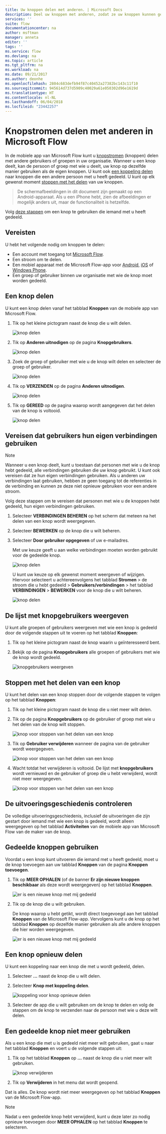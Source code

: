 ```yaml
---
title: Uw knoppen delen met anderen. | Microsoft Docs
description: Deel uw knoppen met anderen, zodat ze uw knoppen kunnen gebruiken en zo tijd kunnen besparen.
services: ''
suite: flow
documentationcenter: na
author: msftman
manager: anneta
editor: ''
tags: ''
ms.service: flow
ms.devlang: na
ms.topic: article
ms.tgt_pltfrm: na
ms.workload: na
ms.date: 09/21/2017
ms.author: deonhe
ms.openlocfilehash: 2804c683defb94f87c40452a27382bc143c11f10
ms.sourcegitcommit: 945614d737d5909c40029a61e050302d96e1619d
ms.translationtype: HT
ms.contentlocale: nl-NL
ms.lasthandoff: 06/04/2018
ms.locfileid: "23442257"
---
```

# <a name="share-button-flows-in-microsoft-flow"></a>Knopstromen delen met anderen in Microsoft Flow
In de mobiele app van Microsoft Flow kunt u [knopstromen](introduction-to-button-flows.md) (knoppen) delen met andere gebruikers of groepen in uw organisatie. Wanneer u een knop deelt, kan de persoon of groep met wie u deelt, uw knop op dezelfde manier gebruiken als de eigen knoppen. U kunt ook [een koppeling delen](share-buttons.md#re-share-a-button) naar knoppen die een andere persoon met u heeft gedeeld. U kunt op elk gewenst moment [stoppen met het delen](share-buttons.md#stop-sharing-a-button) van uw knoppen.

> De schermafbeeldingen in dit document zijn gemaakt op een Android-apparaat. Als u een iPhone hebt, zien de afbeeldingen er mogelijk anders uit, maar de functionaliteit is hetzelfde.
> 
> 

Volg [deze stappen](share-buttons.md#use-shared-buttons) om een knop te gebruiken die iemand met u heeft gedeeld.

## <a name="prerequisites"></a>Vereisten
U hebt het volgende nodig om knoppen te delen:

* Een account met toegang tot [Microsoft Flow](https://flow.microsoft.com).
* Een stroom om te delen.
* Een mobiel apparaat met de Microsoft Flow-app voor [Android](https://aka.ms/flowmobiledocsandroid), [iOS](https://aka.ms/flowmobiledocsios) of [Windows Phone](https://aka.ms/flowmobilewindows).
* Een groep of gebruiker binnen uw organisatie met wie de knop moet worden gedeeld.

## <a name="share-a-button"></a>Een knop delen
U kunt een knop delen vanaf het tabblad **Knoppen** van de mobiele app van Microsoft Flow.

1. Tik op het kleine pictogram naast de knop die u wilt delen.
   
    ![knop delen](./media/share-buttons/share-button-flows-buttons-tab.png)
2. Tik op **Anderen uitnodigen** op de pagina **Knopgebruikers**.
   
    ![knop delen](./media/share-buttons/share-button-flows-button-users.png)
3. Zoek de groep of gebruiker met wie u de knop wilt delen en selecteer de groep of gebruiker.
   
    ![knop delen](./media/share-buttons/share-button-flows-invite-others-select.png)
4. Tik op **VERZENDEN** op de pagina **Anderen uitnodigen**.
   
    ![knop delen](./media/share-buttons/share-button-flows-invite-others-send.png)
5. Tik op **GEREED** op de pagina waarop wordt aangegeven dat het delen van de knop is voltooid.
   
    ![knop delen](./media/share-buttons/share-button-flows-invite-others-done.png)

## <a name="require-users-to-use-their-own-connections"></a>Vereisen dat gebruikers hun eigen verbindingen gebruiken
> [!NOTE]
> Wanneer u een knop deelt, kunt u toestaan dat personen met wie u de knop hebt gedeeld, alle verbindingen gebruiken die uw knop gebruikt. U kunt ook vereisen dat ze hun eigen verbindingen gebruiken. Als u anderen uw verbindingen laat gebruiken, hebben ze geen toegang tot de referenties in de verbinding en kunnen ze deze niet opnieuw gebruiken voor een andere stroom.
> 
> 

Volg deze stappen om te vereisen dat personen met wie u de knoppen hebt gedeeld, hun eigen verbindingen gebruiken.

1. Selecteer **VERBINDINGEN BEHEREN** op het scherm dat meteen na het delen van een knop wordt weergegeven.
2. Selecteer **BEWERKEN** op de knop die u wilt beheren.
3. Selecteer **Door gebruiker opgegeven** of uw e-mailadres.
   
    Met uw keuze geeft u aan welke verbindingen moeten worden gebruikt voor de gedeelde knop.
   
    ![knop delen](./media/share-buttons/share-button-select-connection-provided-by-user.png)
   
    U kunt uw keuze op elk gewenst moment weergeven of wijzigen. Hiervoor selecteert u achtereenvolgens het tabblad **Stromen** > de stroom die u hebt gedeeld > **Gebruikers/verbindingen** > het tabblad **VERBINDINGEN** > **BEWERKEN** voor de knop die u wilt beheren.
   
    ![knop delen](./media/share-buttons/share-button-flows-conn-provided-by-user.png)

## <a name="view-the-list-of-button-users"></a>De lijst met knopgebruikers weergeven
U kunt alle groepen of gebruikers weergeven met wie een knop is gedeeld door de volgende stappen uit te voeren op het tabblad **Knoppen**:

1. Tik op het kleine pictogram naast de knop waarin u geïnteresseerd bent.
2. Bekijk op de pagina **Knopgebruikers** alle groepen of gebruikers met wie de knop wordt gedeeld.
   
    ![knopgebruikers weergeven](./media/share-buttons/share-button-flows-button-users-list.png)

## <a name="stop-sharing-a-button"></a>Stoppen met het delen van een knop
U kunt het delen van een knop stoppen door de volgende stappen te volgen op het tabblad **Knoppen**:

1. Tik op het kleine pictogram naast de knop die u niet meer wilt delen.
2. Tik op de pagina **Knopgebruikers** op de gebruiker of groep met wie u het delen van de knop wilt stoppen.
   
    ![knop voor stoppen van het delen van een knop](./media/share-buttons/share-button-flows-remove-user-list.png)
3. Tik op **Gebruiker verwijderen** wanneer de pagina van de gebruiker wordt weergegeven.
   
    ![knop voor stoppen van het delen van een knop](./media/share-buttons/share-button-flows-remove-user.png)
4. Wacht totdat het verwijderen is voltooid. De lijst met **knopgebruikers** wordt vernieuwd en de gebruiker of groep die u hebt verwijderd, wordt niet meer weergegeven.
   
    ![knop voor stoppen van het delen van een knop](./media/share-buttons/share-button-flows-remove-user-result.png)

## <a name="monitor-the-run-history"></a>De uitvoeringsgeschiedenis controleren
De volledige uitvoeringsgeschiedenis, inclusief de uitvoeringen die zijn gestart door iemand met wie een knop is gedeeld, wordt alleen weergegeven op het tabblad **Activiteiten** van de mobiele app van Microsoft Flow van de maker van de knop.

## <a name="use-shared-buttons"></a>Gedeelde knoppen gebruiken
Voordat u een knop kunt uitvoeren die iemand met u heeft gedeeld, moet u de knop toevoegen aan uw tabblad **Knoppen** van de pagina **Knoppen toevoegen**.

1. Tik op **MEER OPHALEN** (of de banner **Er zijn nieuwe knoppen beschikbaar** als deze wordt weergegeven) op het tabblad **Knoppen**.
   
    ![er is een nieuwe knop met mij gedeeld](./media/share-buttons/share-button-flows-banner.png)
2. Tik op de knop die u wilt gebruiken.
   
    De knop waarop u hebt getikt, wordt direct toegevoegd aan het tabblad **Knoppen** van de Microsoft Flow-app. Vervolgens kunt u de knop op het tabblad **Knoppen** op dezelfde manier gebruiken als alle andere knoppen die hier worden weergegeven.
   
    ![er is een nieuwe knop met mij gedeeld](./media/share-buttons/share-button-flows-buttons-shared-with-me.png)

## <a name="re-share-a-button"></a>Een knop opnieuw delen
U kunt een koppeling naar een knop die met u wordt gedeeld, delen.

1. Selecteer **...** naast de knop die u wilt delen.
2. Selecteer **Knop met koppeling delen**.
   
    ![koppeling voor knop opnieuw delen](./media/share-buttons/re-share-button.png)
3. Selecteer de app die u wilt gebruiken om de knop te delen en volg de stappen om de knop te verzenden naar de persoon met wie u deze wilt delen.

## <a name="stop-using-a-shared-button"></a>Een gedeelde knop niet meer gebruiken
Als u een knop die met u is gedeeld niet meer wilt gebruiken, gaat u naar het tabblad **Knoppen** en voert u de volgende stappen uit:

1. Tik op het tabblad **Knoppen** op **...**  naast de knop die u niet meer wilt gebruiken.
   
    ![knop verwijderen](./media/share-buttons/share-button-flows-added-shared-button.png)
2. Tik op **Verwijderen** in het menu dat wordt geopend.

Dat is alles. De knop wordt niet meer weergegeven op het tabblad **Knoppen** van de Microsoft Flow-app.

> [!NOTE]
> Nadat u een gedeelde knop hebt verwijderd, kunt u deze later zo nodig opnieuw toevoegen door **MEER OPHALEN** op het tabblad **Knoppen** te selecteren.
> 
> 

